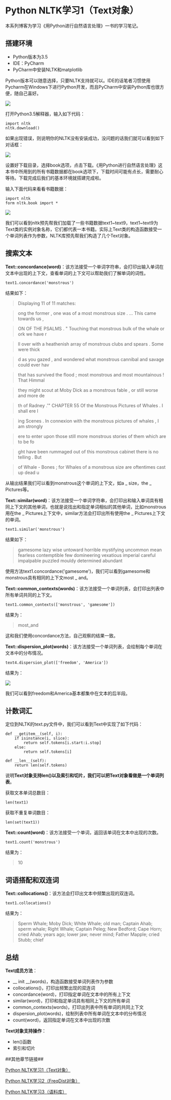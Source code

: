 # Python NLTK学习1（Text对象） #

本系列博客为学习《用Python进行自然语言处理》一书的学习笔记。

## 搭建环境 ##

- Python版本为3.5
- IDE：PyCharm
- PyCharm中安装NLTK和matplotlib

Python版本可以随意选择，只要NLTK支持就可以。IDE的话笔者习惯使用Pycharm在Windows下进行Python开发，而且PyCharm中安装Python库也很方便，随自己喜好。

![](http://www.burnelltek.com/static/img/1481709413821NLTK.PNG)

打开Python3.5解释器，输入如下代码：

    import nltk
    nltk.download()

如果出现错误，则说明你的NLTK没有安装成功，没问题的话我们就可以看到如下对话框：

![](http://www.burnelltek.com/static/img/1481794126357NLTK.PNG)

设置好下载目录，选择book选项，点击下载。《用Python进行自然语言处理》这本书中所用到的所有书籍数据都在book选项下，下载时间可能有点长，需要耐心等待。下载完成后我们的基本环境就搭建完成啦。

输入下面代码来看看书籍数据：
   
    import nltk
    form nltk.book import *

![](http://www.burnelltek.com/static/img/1481795185592NLTK.PNG)

我们可以看到nltk预先帮我们加载了一些书籍数据text1~text9，text1~text9为Text类的实例对象名称，它们都代表一本书籍。实际上Text类的构造函数接受一个单词列表作为参数，NLTK库预先帮我们构造了几个Text对象。

## 搜索文本 ##

**Text::concordance(word)**：该方法接受一个单词字符串，会打印出输入单词在文本中出现的上下文，查看单词的上下文可以帮助我们了解单词的词性。

    text1.concordance('monstrous')

结果如下：
>Displaying 11 of 11 matches:

>ong the former , one was of a most monstrous size . ... This came towards us , 

>ON OF THE PSALMS . " Touching that monstrous bulk of the whale or ork we have r

>ll over with a heathenish array of monstrous clubs and spears . Some were thick

>d as you gazed , and wondered what monstrous cannibal and savage could ever hav

>that has survived the flood ; most monstrous and most mountainous ! That Himmal

>they might scout at Moby Dick as a monstrous fable , or still worse and more de

>th of Radney .'" CHAPTER 55 Of the Monstrous Pictures of Whales . I shall ere l

>ing Scenes . In connexion with the monstrous pictures of whales , I am strongly

>ere to enter upon those still more monstrous stories of them which are to be fo

>ght have been rummaged out of this monstrous cabinet there is no telling . But 

>of Whale - Bones ; for Whales of a monstrous size are oftentimes cast up dead u

从输出结果我们可以看到monstrous这个单词的上下文，如a _ size，the _ Pictures等。

**Text::similar(word)**：该方法接受一个单词字符串，会打印出和输入单词具有相同上下文的其他单词，也就是说找出和指定单词相似的其他单词，比如monstrous用在the _ Pictures上下文中，similar方法会打印出所有使用the _ Pictures上下文的单词。

    text1.similar('monstrous')

结果如下：
>gamesome lazy wise untoward horrible mystifying uncommon mean fearless
contemptible few domineering vexatious imperial careful impalpable
puzzled mouldy determined abundant

使用方法text1.concordance('gamesome')，我们可以看到gamesome和monstrous具有相同的上下文most _ and。

**Text::common_contexts(words)**：该方法接受一个单词列表，会打印出列表中所有单词共同的上下文。

    text1.common_contexts(['monstrous', 'gamesome'])

结果为：
>most_and

这和我们使用concordance方法，自己观察的结果一致。

**Text::dispersion_plot(words)**：该方法接受一个单词列表，会绘制每个单词在文本中的分布情况。

    text4.dispersion_plot(['freedom', 'America'])

结果为：

![](http://www.burnelltek.com/static/img/1481869173511NLTK.PNG)

我们可以看到freedom和America基本都集中在文本的后半段。

## 计数词汇 ##
定位到NLTK的text.py文件中，我们可以看到Text中实现了如下代码：
 
    def __getitem__(self, i):
        if isinstance(i, slice):
            return self.tokens[i.start:i.stop]
        else:
            return self.tokens[i]

    def __len__(self):
        return len(self.tokens)

说明**Text对象支持len()以及索引和切片，我们可以把Text对象看做是一个单词列表**。

获取文本单词总数目：

    len(text1)

获取不重复单词数目：
    
    len(set(text1))

**Text::count(word)**：该方法接受一个单词，返回该单词在文本中出现的次数。
    
    text1.count('monstrous')

结果为：
>10

## 词语搭配和双连词 ##

**Text::collocations()**：该方法会打印出文本中频繁出现的双连词。

    text1.collocations()

结果为：
> Sperm Whale; Moby Dick; White Whale; old man; Captain Ahab; sperm
> whale; Right Whale; Captain Peleg; New Bedford; Cape Horn; cried Ahab;
> years ago; lower jaw; never mind; Father Mapple; cried Stubb; chief

## 总结 ##

**Text成员方法**：

- __ init __(words)，构造函数接受单词列表作为参数
- collocations()，打印出频繁出现的双连词
- concordance(word)，打印指定单词在文本中的所有上下文
- similar(word)，打印和指定单词具有相同上下文的所有单词
- common_contexts(words)，打印出列表中所有单词的共同上下文
- dispersion_plot(words)，绘制列表中所有单词在文本中的分布情况
- count(word)，返回指定单词在文本中出现的次数

**Text对象支持操作**：

- len()函数
- 索引和切片


##其他章节链接##

[Python NLTK学习1（Text对象）](http://www.burnelltek.com/blog/8658d836c36111e6841d00163e0c0e36)

[Python NLTK学习2（FreqDist对象）](http://www.burnelltek.com/blog/e21021eec69411e6841d00163e0c0e36)

[Python NLTK学习3（语料库）](http://www.burnelltek.com/blog/0376c9eac69611e6841d00163e0c0e36)
